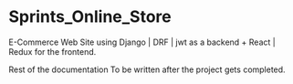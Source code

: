 # Sprints_Online_Store

E-Commerce Web Site using Django | DRF | jwt as a backend + React | Redux for the frontend.

Rest of the documentation To be written after the project gets completed.
